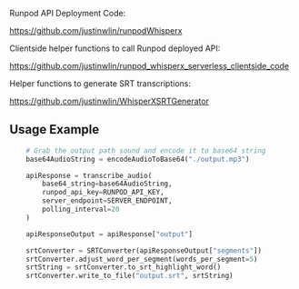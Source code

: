 Runpod API Deployment Code:

https://github.com/justinwlin/runpodWhisperx

Clientside helper functions to call Runpod deployed API:

https://github.com/justinwlin/runpod_whisperx_serverless_clientside_code

Helper functions to generate SRT transcriptions:

https://github.com/justinwlin/WhisperXSRTGenerator

## Usage Example
``` python
    # Grab the output path sound and encode it to base64 string
    base64AudioString = encodeAudioToBase64("./output.mp3")

    apiResponse = transcribe_audio(
        base64_string=base64AudioString,
        runpod_api_key=RUNPOD_API_KEY,
        server_endpoint=SERVER_ENDPOINT,
        polling_interval=20
    )

    apiResponseOutput = apiResponse["output"]

    srtConverter = SRTConverter(apiResponseOutput["segments"])
    srtConverter.adjust_word_per_segment(words_per_segment=5)
    srtString = srtConverter.to_srt_highlight_word()
    srtConverter.write_to_file("output.srt", srtString)
```
